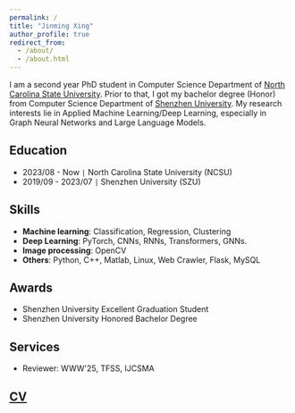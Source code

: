 ```yaml
---
permalink: /
title: "Jinming Xing"
author_profile: true
redirect_from: 
  - /about/
  - /about.html
---
```


I am a second year PhD student in Computer Science Department of [North Carolina State University](https://www.ncsu.edu). Prior to that, I got my bachelor degree (Honor) from Computer Science Department of [Shenzhen University](https://www.szu.edu.cn/). My research interests lie in Applied Machine Learning/Deep Learning, especially in Graph Neural Networks and Large Language Models.

Education
---
* 2023/08 - Now `|` North Carolina State University (NCSU)
* 2019/09 - 2023/07 `|` Shenzhen University (SZU)

Skills
---
* **Machine learning**: Classification, Regression, Clustering
* **Deep Learning**: PyTorch, CNNs, RNNs, Transformers, GNNs.
* **Image processing**: OpenCV
* **Others**: Python, C++, Matlab, Linux, Web Crawler, Flask, MySQL

Awards
---
* Shenzhen University Excellent Graduation Student
* Shenzhen University Honored Bachelor Degree

Services
---
* Reviewer: WWW'25, TFSS, IJCSMA
  
[CV](files/cv.pdf)
---
